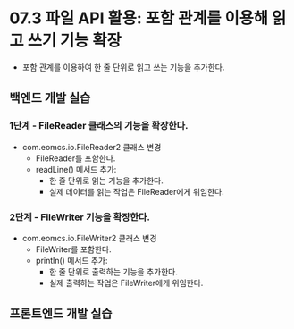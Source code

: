 # 07.3 파일 API 활용: 포함 관계를 이용해 읽고 쓰기 기능 확장

- 포함 관계를 이용하여 한 줄 단위로 읽고 쓰는 기능을 추가한다.

## 백엔드 개발 실습

### 1단계 - FileReader 클래스의 기능을 확장한다.

- com.eomcs.io.FileReader2 클래스 변경
  - FileReader를 포함한다.
  - readLine() 메서드 추가:
    - 한 줄 단위로 읽는 기능을 추가한다.
    - 실제 데이터를 읽는 작업은 FileReader에게 위임한다.

### 2단계 - FileWriter 기능을 확장한다.

- com.eomcs.io.FileWriter2 클래스 변경
  - FileWriter를 포함한다.
  - println() 메서드 추가:
    - 한 줄 단위로 출력하는 기능을 추가한다.
    - 실제 출력하는 작업은 FileWriter에게 위임한다.



## 프론트엔드 개발 실습








#

